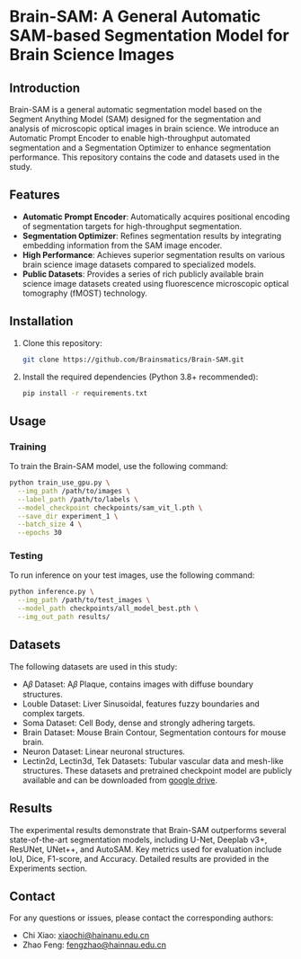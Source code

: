 # Brain-SAM: A General Automatic SAM-based Segmentation Model for Brain Science Images

## Introduction
Brain-SAM is a general automatic segmentation model based on the Segment Anything Model (SAM) designed for the segmentation and analysis of microscopic optical images in brain science. We introduce an Automatic Prompt Encoder to enable high-throughput automated segmentation and a Segmentation Optimizer to enhance segmentation performance. This repository contains the code and datasets used in the study.

## Features
- **Automatic Prompt Encoder**: Automatically acquires positional encoding of segmentation targets for high-throughput segmentation.
- **Segmentation Optimizer**: Refines segmentation results by integrating embedding information from the SAM image encoder.
- **High Performance**: Achieves superior segmentation results on various brain science image datasets compared to specialized models.
- **Public Datasets**: Provides a series of rich publicly available brain science image datasets created using fluorescence microscopic optical tomography (fMOST) technology.

## Installation
1. Clone this repository:
   ```bash
   git clone https://github.com/Brainsmatics/Brain-SAM.git
2. Install the required dependencies (Python 3.8+ recommended):
   ```bash
   pip install -r requirements.txt
## Usage

### Training
To train the Brain-SAM model, use the following command:

```bash
python train_use_gpu.py \
  --img_path /path/to/images \
  --label_path /path/to/labels \
  --model_checkpoint checkpoints/sam_vit_l.pth \
  --save_dir experiment_1 \
  --batch_size 4 \
  --epochs 30
```
### Testing
To run inference on your test images, use the following command:
```bash
python inference.py \
  --img_path /path/to/test_images \
  --model_path checkpoints/all_model_best.pth \
  --img_out_path results/
```
## Datasets
The following datasets are used in this study:
- A𝛽 Dataset: A𝛽 Plaque, contains images with diffuse boundary structures.
- Louble Dataset: Liver Sinusoidal, features fuzzy boundaries and complex targets.
- Soma Dataset: Cell Body, dense and strongly adhering targets.
- Brain Dataset: Mouse Brain Contour, Segmentation contours for mouse brain.
- Neuron Dataset: Linear neuronal structures.
- Lectin2d, Lectin3d, Tek Datasets: Tubular vascular data and mesh-like structures.
These datasets and pretrained checkpoint model are publicly available and can be downloaded from [google drive]("https://drive.google.com/drive/folders/1MnWVS8i4pzO781JeqMkdtT8X1q9-GQ9B?usp=drive_link").

## Results
The experimental results demonstrate that Brain-SAM outperforms several state-of-the-art segmentation models, including U-Net, Deeplab v3+, ResUNet, UNet++, and AutoSAM. Key metrics used for evaluation include IoU, Dice, F1-score, and Accuracy. Detailed results are provided in the Experiments section.

## Contact
For any questions or issues, please contact the corresponding authors:
- Chi Xiao: xiaochi@hainanu.edu.cn
- Zhao Feng: fengzhao@hainnau.edu.cn





